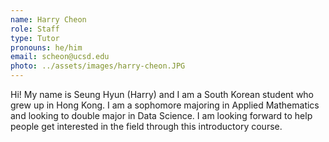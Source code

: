 ```yaml
---
name: Harry Cheon
role: Staff
type: Tutor
pronouns: he/him
email: scheon@ucsd.edu
photo: ../assets/images/harry-cheon.JPG
---
```

Hi! My name is Seung Hyun (Harry) and I am a South Korean student who grew up in Hong Kong. I am a sophomore majoring in Applied Mathematics and looking to double major in Data Science. I am looking forward to help people get interested in the field through this introductory course.